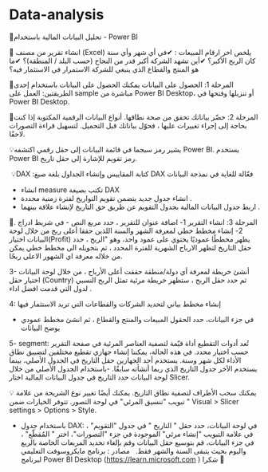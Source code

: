 # Data-analysis
📘تحليل البيانات المالية باستخدام - Power BI

🎯 انشاء تقرير من مصنف (Excel) يلخص اخر ارقام المبيعات : 
✔في أي شهر وأي سنة كان الربح الأكبر؟
✔أين تشهد الشركة أكبر قدر من النجاح (حسب البلد / المنطقة)؟
✔ما هو المنتج والقطاع الذي ينبغي للشركة الاستمرار في الاستثمار فيه؟

📍المرحلة 1: الحصول على البيانات 
 يمكنك الحصول على البيانات باستخدام إحدى الطريقتين: العمل على  sample مباشرة من Power BI Desktop، أو تنزيلها وفتحها في Power BI Desktop.

📍المرحلة 2: حضّر بياناتك
 تحقق من صحة نطاقها. 
أنواع البيانات الرقمية المكتوبة إذا كنت بحاجة إلى إجراء تغييرات عليها ، فحوّل بياناتك قبل التحميل. لتسهيل قراءة التصورات لاحقًا.

💡يشير رمز سيجما في قائمة البيانات إلى حقل رقمي اكتشفه Power BI. يستخدم Power BI رمز تقويم للإشارة إلى حقل تاريخ.

‏ 💡DAX :كتابة المقاييس وإنشاء الجداول بلغة صيغ DAX فعّالة للغاية في نمذجة البيانات
- انشاء measure  تكتب بصيغة DAX 
- انشاء جدول جديد يتضمن تقويم التواريخ لفترة زمنية محددة . 
- اربط جدول البيانات المالية بجدول التقويم عن طريق حق التاريخ لإنشاء علاقة بينهما .

📍المرحلة 3: انشاء التقرير 
1- اضافة عنوان للتقرير ، حدد مربع النص - في شريط ادراج .
2- إنشاء مخطط خطي لمعرفة الشهر والسنة اللذين حققا أعلى ربح من خلال لوحة البيانات اختيار(Profit) 
يظهر مخططًا عموديًا يحتوي على عمود واحد، وهو "الربح ، 
 حدد حقل التاريخ لتظهر الارباح الشهرية للفترة المحدد ، ثم بتحويله الى مخطط خطي يمكن من خلاله معرفة اي الشهور الاعلى ربحًا.

3- أنشئ خريطة لمعرفة أي دولة/منطقة حققت أعلى الأرباح ، من خلال لوحة البيانات اختيار حقل (Country) ثم حدد حقل الربح ، ستظهر خريطة مرئية تمثل الربح النسبي لدول التي قدمت افضل اداء .

4: إنشاء مخطط بياني لتحديد الشركات والقطاعات التي تريد الاستثمار فيها
- في جزء البيانات، حدد الحقول المبيعات والمنتج والقطاع ، ثم انشئ مخطط عمودي يوضح البيانات 


‏5- segment:  تُعد أدوات التقطيع أداة قيّمة لتصفية العناصر المرئية في صفحة التقرير حسب اختيار محدد. في هذه الحالة، يمكننا إنشاء جهازي تقطيع مختلفين لتضييق نطاق الأداء لكل شهر وسنة. يستخدم أحد الجهازين حقل التاريخ في الجدول الأصلي، بينما يستخدم الآخر جدول التاريخ الذي ربما أنشأته سابقًا. 
-باستخدام الجدول الأصلي من خلال لوحة البيانات حدد التاريخ في جدول البيانات المالية اختار Slicer.

 💡 يمكنك سحب الأطراف لتصفية نطاق التاريخ. يمكنك أيضًا تغيير نوع الشريحة من علامة تبويب "تنسيق المرئي" في لوحة التصور. تتوفر الخيارات ضمن " Visual > Slicer settings > Options > Style.

- باستخدام جدول DAX: في لوحة البيانات، حدد حقل " التاريخ " في جدول "التقويم" ، في علامة التبويب "إنشاء مرئي" الموجودة في جزء "التصورات"، اختر " المُقطّع" ، في جزء البيانات، قم بتوسيع حقل البيانات وقم بإلغاء تحديد المربعات الخاصة بالربع واليوم بحيث يتبقى السنة والشهر فقط.  
مصادر : برنامج مايكروسوفت التعليمي لبرنامج Power BI Desktop
(https://learn.microsoft.com )
شكرا 🙏
